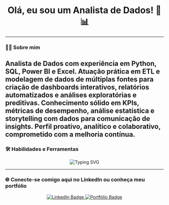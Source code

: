<h1 align="center">Olá, eu sou um Analista de Dados! 👋📊</h1>


---


### 👨‍💼 Sobre mim

Analista de Dados com experiência em Python, SQL, Power BI e Excel. Atuação prática em ETL e modelagem de dados de múltiplas fontes para criação de dashboards interativos, relatórios automatizados e análises exploratórias e preditivas. Conhecimento sólido em KPIs, métricas de desempenho, análise estatística e storytelling com dados para comunicação de insights. Perfil proativo, analítico e colaborativo, comprometido com a melhoria contínua.
---

### 🛠️ Habilidades e Ferramentas

<p align="center">
  <img src="https://readme-typing-svg.herokuapp.com?font=Fira+Code&duration=3000&pause=1000&center=true&vCenter=true&width=435&lines=Python+%7C+SQL+%7C+Excel+%7C+Power+BI" alt="Typing SVG" />

</p>

---
### 🌐 Conecte-se comigo aqui no LinkedIn ou conheça meu portfólio

<p align="center">
  <a href="https://www.linkedin.com/in/yuri-lima01">
    <img src="https://img.shields.io/badge/LinkedIn-0A66C2?style=for-the-badge&logo=linkedin&logoColor=white" alt="LinkedIn Badge">
  </a>
  <a href="https://yuri-lima01.carrd.co">
    <img src="https://img.shields.io/badge/Portfólio-000000?style=for-the-badge&logo=About.me&logoColor=white" alt="Portfólio Badge">
  </a>
</p>




